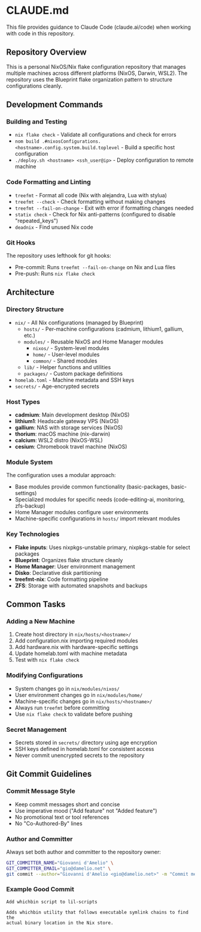 # CLAUDE.md

This file provides guidance to Claude Code (claude.ai/code) when working with code in this repository.

## Repository Overview

This is a personal NixOS/Nix flake configuration repository that manages multiple machines across different platforms (NixOS, Darwin, WSL2). The repository uses the Blueprint flake organization pattern to structure configurations cleanly.

## Development Commands

### Building and Testing
- `nix flake check` - Validate all configurations and check for errors
- `nom build .#nixosConfigurations.<hostname>.config.system.build.toplevel` - Build a specific host configuration
- `./deploy.sh <hostname> <ssh_user@ip>` - Deploy configuration to remote machine

### Code Formatting and Linting
- `treefmt` - Format all code (Nix with alejandra, Lua with stylua)
- `treefmt --check` - Check formatting without making changes
- `treefmt --fail-on-change` - Exit with error if formatting changes needed
- `statix check` - Check for Nix anti-patterns (configured to disable "repeated_keys")
- `deadnix` - Find unused Nix code

### Git Hooks
The repository uses lefthook for git hooks:
- Pre-commit: Runs `treefmt --fail-on-change` on Nix and Lua files
- Pre-push: Runs `nix flake check`

## Architecture

### Directory Structure
- `nix/` - All Nix configurations (managed by Blueprint)
  - `hosts/` - Per-machine configurations (cadmium, lithium1, gallium, etc.)
  - `modules/` - Reusable NixOS and Home Manager modules
    - `nixos/` - System-level modules
    - `home/` - User-level modules  
    - `common/` - Shared modules
  - `lib/` - Helper functions and utilities
  - `packages/` - Custom package definitions
- `homelab.toml` - Machine metadata and SSH keys
- `secrets/` - Age-encrypted secrets

### Host Types
- **cadmium**: Main development desktop (NixOS)
- **lithium1**: Headscale gateway VPS (NixOS) 
- **gallium**: NAS with storage services (NixOS)
- **thorium**: macOS machine (nix-darwin)
- **calcium**: WSL2 distro (NixOS-WSL)
- **cesium**: Chromebook travel machine (NixOS)

### Module System
The configuration uses a modular approach:
- Base modules provide common functionality (basic-packages, basic-settings)
- Specialized modules for specific needs (code-editing-ai, monitoring, zfs-backup)
- Home Manager modules configure user environments
- Machine-specific configurations in `hosts/` import relevant modules

### Key Technologies
- **Flake inputs**: Uses nixpkgs-unstable primary, nixpkgs-stable for select packages
- **Blueprint**: Organizes flake structure cleanly
- **Home Manager**: User environment management
- **Disko**: Declarative disk partitioning
- **treefmt-nix**: Code formatting pipeline
- **ZFS**: Storage with automated snapshots and backups

## Common Tasks

### Adding a New Machine
1. Create host directory in `nix/hosts/<hostname>/`
2. Add configuration.nix importing required modules
3. Add hardware.nix with hardware-specific settings
4. Update homelab.toml with machine metadata
5. Test with `nix flake check`

### Modifying Configurations
- System changes go in `nix/modules/nixos/`
- User environment changes go in `nix/modules/home/`
- Machine-specific changes go in `nix/hosts/<hostname>/`
- Always run `treefmt` before committing
- Use `nix flake check` to validate before pushing

### Secret Management
- Secrets stored in `secrets/` directory using age encryption
- SSH keys defined in homelab.toml for consistent access
- Never commit unencrypted secrets to the repository

## Git Commit Guidelines

### Commit Message Style
- Keep commit messages short and concise
- Use imperative mood ("Add feature" not "Added feature")
- No promotional text or tool references
- No "Co-Authored-By" lines

### Author and Committer
Always set both author and committer to the repository owner:
```bash
GIT_COMMITTER_NAME="Giovanni d'Amelio" \
GIT_COMMITTER_EMAIL="gio@damelio.net" \
git commit --author="Giovanni d'Amelio <gio@damelio.net>" -m "Commit message"
```

### Example Good Commit
```
Add whichbin script to lil-scripts

Adds whichbin utility that follows executable symlink chains to find the
actual binary location in the Nix store.
```